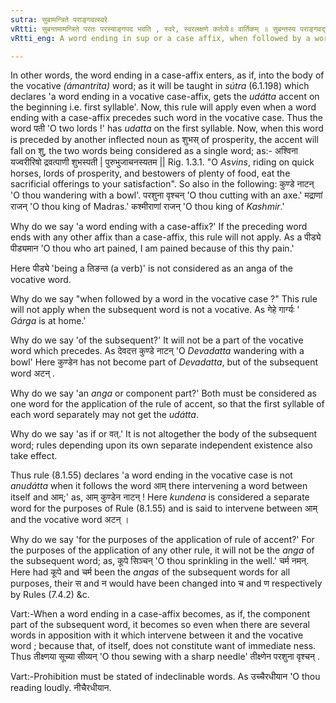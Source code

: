 ```yaml
---
sutra: सुबामन्त्रिते पराङ्गवत्स्वरे
vRtti: सुबन्तमामन्त्रिते परतः परस्याङ्गपद भवति , स्वरे, स्वरलक्षणे कर्तव्ये॥ वार्तिकम् ॥ सुबन्तस्य पराङ्गवद्भावे समानाधिकरणस्योपसंख्यानमननन्तरत्वात् ॥ वार्तिकम् ॥ अव्ययानां प्रतिषेधो वक्तव्यः ॥
vRtti_eng: A word ending in sup or a case affix, when followed by a word in the vocative case, is regarded as if it was the _anga_ or component part of such subsequent vocative word, when a rule relating to accent is to be applied.

---
```

In other words, the word ending in a case-affix enters, as if, into the body of the vocative _(ámantrita)_ word; as it will be taught in _sútra_ (6.1.198) which declares 'a word ending in a vocative case-affix, gets the _udátta_ accent on the beginning i.e. first syllable'. Now, this rule will apply even when a word ending with a case-affix precedes such word in the vocative case. Thus the word पती 'O two lords !' has _udatta_ on the first syllable. Now, when this word is preceded by another inflected noun as शुभस् of prosperity, the accent will fall on शु, the two words being considered as a single word; as:-
अश्विना यज्वरीरिषो द्रवत्पाणी शुभस्पती | पुरुभुजाचनस्यतम || Rig. 1.3.1.
"O _Asvins_, riding on quick horses, lords of prosperity, and bestowers of plenty of food, eat the sacrificial offerings to your satisfaction". So also in the following: कुण्डे नाटन् 'O thou wandering with a bowl'. परशुना वृश्चन् 'O thou cutting with an axe.' मद्राणां राजन् 'O thou king of Madras.' कश्मीराणां राजन् 'O thou king of _Kashmir_.'

Why do we say 'a word ending with a case-affix?' If the preceding word ends with any other affix than a case-affix, this rule will not apply. As a पीड्ये पीड्यमान 'O thou who art pained, I am pained because of this thy pain.'

Here पीड्ये 'being a तिङन्त (a verb)' is not considered as an anga of the vocative word.

Why do we say "when followed by a word in the vocative case ?" This rule will not apply when the subsequent word is not a vocative. As गेहे गार्ग्यः ' _Gárga_ is at home.'

Why do we say 'of the subsequent?' It will not be a part of the vocative word which precedes. As देवदत्त कुण्डे नाटन्  'O _Devadatta_ wandering with a bowl' Here कुण्डेन has not become part of _Devadatta_, but of the subsequent word अटन् .

Why do we say 'an _anga_ or component part?' Both must be considered as one word for the application of the rule of accent, so that the first syllable of each word separately may not get the _udátta_.

Why do we say 'as if or  वत्.' It is not altogether the body of the subsequent word; rules depending upon its own separate independent existence also take effect.

Thus rule (8.1.55) declares 'a word ending in the vocative case is not _anudátta_ when it follows the word आम् there intervening a word between itself and आम्;' as, आम् कुण्डेन नाटन् ! Here _kundena_ is considered a separate word for the purposes of Rule (8.1.55) and is said to intervene between आम् and the vocative word अटन् ।

Why do we say 'for the purposes of the application of rule of accent?' For the purposes of the application of any other rule, it will not be the _anga_ of the subsequent word; as, कूपे सिञ्चन् 'O thou sprinkling in the well.' चर्म नमन्. Here had कूपे and चर्म been the _angas_ of the subsequent words for all purposes, their स and न would have been changed into च and ण respectively by Rules (7.4.2) &c.

Vart:-When a word ending in a case-affix becomes, as if, the component part of the subsequent word, it becomes so even when there are several words in apposition with it which intervene between it and the vocative word ; because that, of itself, does not constitute want of immediate ness. Thus तीक्ष्णया सूच्या सीव्यन् 'O thou sewing with a sharp needle' तीक्ष्णेन परशुना वृश्चन् .

Vart:-Prohibition must be stated of indeclinable words. As उच्चैरधीयान  'O thou reading loudly. नीचैरधीयान. 